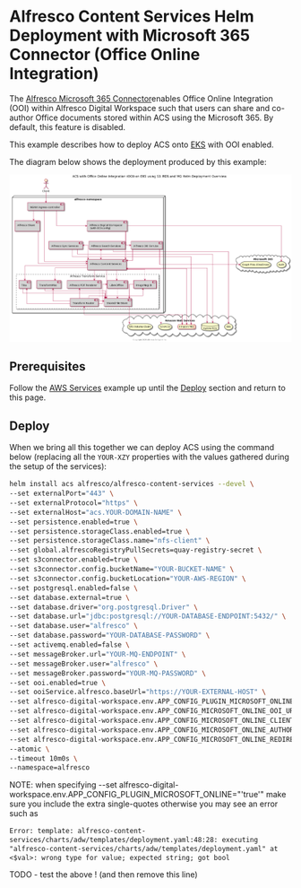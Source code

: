 # Alfresco Content Services Helm Deployment with Microsoft 365 Connector (Office Online Integration)

The [Alfresco Microsoft 365 Connector](https://docs.alfresco.com/officeonline/concepts/office-online-intro.html)enables Office Online Integration (OOI) within Alfresco Digital Workspace such that users can share and co-author Office documents stored within ACS using the Microsoft 365. By default, this feature is disabled. 

This example describes how to deploy ACS onto [EKS](https://aws.amazon.com/eks) with OOI enabled.

The diagram below shows the deployment produced by this example:

![Helm with Office Online Integration](../diagrams/helm-eks-s3-rds-mq-ooi.png)

## Prerequisites

Follow the [AWS Services](with-aws-services.md) example up until the [Deploy](with-aws-services.md#deploy) section and return to this page.


## Deploy

When we bring all this together we can deploy ACS using the command below (replacing all the `YOUR-XZY` properties with the values gathered during the setup of the services):

```bash
helm install acs alfresco/alfresco-content-services --devel \
--set externalPort="443" \
--set externalProtocol="https" \
--set externalHost="acs.YOUR-DOMAIN-NAME" \
--set persistence.enabled=true \
--set persistence.storageClass.enabled=true \
--set persistence.storageClass.name="nfs-client" \
--set global.alfrescoRegistryPullSecrets=quay-registry-secret \
--set s3connector.enabled=true \
--set s3connector.config.bucketName="YOUR-BUCKET-NAME" \
--set s3connector.config.bucketLocation="YOUR-AWS-REGION" \
--set postgresql.enabled=false \
--set database.external=true \
--set database.driver="org.postgresql.Driver" \
--set database.url="jdbc:postgresql://YOUR-DATABASE-ENDPOINT:5432/" \
--set database.user="alfresco" \
--set database.password="YOUR-DATABASE-PASSWORD" \
--set activemq.enabled=false \
--set messageBroker.url="YOUR-MQ-ENDPOINT" \
--set messageBroker.user="alfresco" \
--set messageBroker.password="YOUR-MQ-PASSWORD" \
--set ooi.enabled=true \
--set ooiService.alfresco.baseUrl="https://YOUR-EXTERNAL-HOST" \
--set alfresco-digital-workspace.env.APP_CONFIG_PLUGIN_MICROSOFT_ONLINE="'true'" \
--set alfresco-digital-workspace.env.APP_CONFIG_MICROSOFT_ONLINE_OOI_URL="https://YOUR-EXTERNAL-HOST/ooi-service/api/-default-/private/office-integration/versions/1/edit-sessions/" \
--set alfresco-digital-workspace.env.APP_CONFIG_MICROSOFT_ONLINE_CLIENTID="YOUR-ADW-MS-ONLINE-CLIENT-ID" \
--set alfresco-digital-workspace.env.APP_CONFIG_MICROSOFT_ONLINE_AUTHORITY="https://login.microsoftonline.com/ADW-MS-ONLINE-TENANT-ID" \
--set alfresco-digital-workspace.env.APP_CONFIG_MICROSOFT_ONLINE_REDIRECT="https://YOUR-EXTERNAL-HOST" \
--atomic \
--timeout 10m0s \
--namespace=alfresco
```

NOTE: when specifying --set alfresco-digital-workspace.env.APP_CONFIG_PLUGIN_MICROSOFT_ONLINE="'true'" make sure you include the extra single-quotes otherwise you may see an error such as
```
Error: template: alfresco-content-services/charts/adw/templates/deployment.yaml:48:28: executing "alfresco-content-services/charts/adw/templates/deployment.yaml" at <$val>: wrong type for value; expected string; got bool
```

TODO - test the above ! (and then remove this line)
